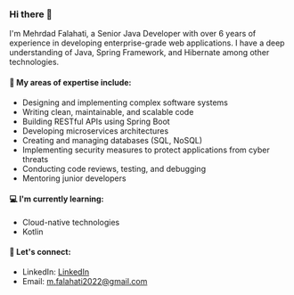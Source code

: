 ### Hi there 👋

I'm Mehrdad Falahati, a Senior Java Developer with over 6 years of experience in developing enterprise-grade web applications. I have a deep understanding of Java, Spring Framework, and Hibernate among other technologies.

#### 🔭 My areas of expertise include: ####

* Designing and implementing complex software systems
* Writing clean, maintainable, and scalable code
* Building RESTful APIs using Spring Boot
* Developing microservices architectures
* Creating and managing databases (SQL, NoSQL)
* Implementing security measures to protect applications from cyber threats
* Conducting code reviews, testing, and debugging
* Mentoring junior developers

#### 💻 I'm currently learning: ####

* Cloud-native technologies
* Kotlin

#### 💬 Let's connect: ####

* LinkedIn: [LinkedIn](https://www.linkedin.com/in/mehrdad-falahati "LinkedIn")
* Email: m.falahati2022@gmail.com

